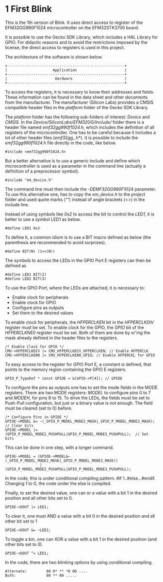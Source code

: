 1 First Blink
=============

This is the 1th version of Blink. It uses direct access to register of the EFM32GG990F1024 microcontroller on the EFM32STK3700 board.

It is possible to use the Gecko SDK Library, which includes a HAL Library for GPIO. For didactic reasons and to avoid the restrictions imposed by the license, the direct access to registers is used in this project.

The architecture of the software is shown below.

    +------------------------------------------------------+
    |                     Application                      |
    +------------------------------------------------------+
    |                      Hardware                        |
    +------------------------------------------------------+
    

To access the registers, it is necessary to know their addresses and fields. These information can be found in the data sheet and other documents from the manufacturer. The manufacturer (Silicon Labs) provides a CMSIS compatible header files in the *platform* folder of the Gecko SDK Library.

The *platform* folder has the following sub-folders of interest: *Device* and *CMSIS*. In the *Device/SiliconLabs/EFM32GG/Include/* folder there is a header file named *emf32gg990f1024.h*, which includes the definition of all registers of the microcontroller. One has to be careful because it includes a lot of other header files (*emf32gg_*.h*). It is possible to include the *emf32gg990f1024.h* file directly in the code, like below.

    #include <emf32gg990f1024.h>

But a better alternative is to use a generic include and define which microcontroller is used as a parameter in the command line (actually a definition of a preprocessor symbol).

    #include "em_device.h"

The command line must then include the *-DEMF32GG990F1024* parameter. To use this alternative one, has to copy the *em_device.h* to the project folder and used quote marks (“”) instead of angle brackets (<>) in the include line.

Instead of using symbols like *0x2* to access the bit to control the *LED1*, it is better to use a symbol LED1 as below.

    #define LED1 0x2

To define it, a common idiom is to use a BIT macro defined as below (the parenthesis are recommended to avoid surprises).
   
    #define BIT(N) (1<<(N))

The symbols to access the LEDs in the GPIO Port E registers can then be defined as

    #define LED1 BIT(2)
    #define LED2 BIT(3)

To use the GPIO Port, where the LEDs are attached, it is necessary to:

-   Enable clock for peripherals
-   Enable clock for GPIO
-   Configure pins as outputs
-   Set them to the desired values

To enable clock for peripherals, the *HFPERCLKEN* bit in the *HFPERCLKDIV* register must be set. To enable clock for the GPIO, the *GPIO* bit of the *HFPERCLKNE0* register must be set. Both of them are done by or'ing the mask already defined in the header files to the registers.

    /* Enable Clock for GPIO */
    CMU->HFPERCLKDIV |= CMU_HFPERCLKDIV_HFPERCLKEN; // Enable HFPERCLK
    CMU->HFPERCLKEN0 |= CMU_HFPERCLKEN0_GPIO; // Enable HFPERCKL for GPIO
    
To easy access to the register for GPIO Port E, a constant is defined, that points to the memory region containing the GPIO E registers.

    GPIO_P_TypeDef * const GPIOE = &(GPIO->P[4]); // GPIOE

To configure the pins as outputs one has to set the mode fields in the MODE registers. There are two MODE registers: *MODEL* to configure pins 0 to 7 and *MODEH*, for pins 8 to 15. To drive the LEDs, the fields must be set to Push-Pull configuration, but just or a binary value is not enough. The field must be cleared (set to 0) before.

    /* Configure Pins in GPIOE */
    GPIOE->MODEL &= ~(_GPIO_P_MODEL_MODE2_MASK|_GPIO_P_MODEL_MODE3_MASK); 		// Clear bits
    GPIOE->MODEL |= (GPIO_P_MODEL_MODE2_PUSHPULL|GPIO_P_MODEL_MODE3_PUSHPULL); 	// Set bits

This can be done in one step, with a longer command.

    GPIOE->MODEL = (GPIOE->MODEL&~(_GPIO_P_MODEL_MODE2_MASK|_GPIO_P_MODEL_MODE3_MASK))
    				|(GPIO_P_MODEL_MODE2_PUSHPULL|GPIO_P_MODEL_MODE3_PUSHPULL);

In the code, this is under conditional compiling pattern. #if 1..#else...#endif. Changing 1 to 0, 
the code under the else is compiled.

Finally, to set the desired value, one can or a value with a bit 1 in the desired position and all other bits set to 0.

    GPIOE->DOUT |= LED1;

To clear it, one must AND a value with a bit 0 in the desired position and all other bit set to 1

    GPIOE->DOUT &= ~LED1;

To toggle a bin, one can XOR a value with a bit 1 in the desired position (and other bits set to 0).

    GPIOE->DOUT ^= LED1;

In the code, there are two blinking options by using conditional compiling.

	Alternate:         00 0* ** *0 00 ....
    Both:              00 ** 00 .....